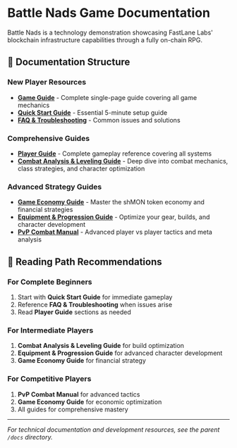 # Battle Nads Game Documentation

Battle Nads is a technology demonstration showcasing FastLane Labs' blockchain infrastructure capabilities through a fully on-chain RPG.

## 📖 Documentation Structure

### New Player Resources

- **[Game Guide](game-guide.md)** - Complete single-page guide covering all game mechanics
- **[Quick Start Guide](quick-start-guide.md)** - Essential 5-minute setup guide
- **[FAQ & Troubleshooting](faq-troubleshooting.md)** - Common issues and solutions

### Comprehensive Guides

- **[Player Guide](player-guide.md)** - Complete gameplay reference covering all systems
- **[Combat Analysis & Leveling Guide](combat-analysis-and-leveling-guide.md)** - Deep dive into combat mechanics, class strategies, and character optimization

### Advanced Strategy Guides

- **[Game Economy Guide](game-economy-guide.md)** - Master the shMON token economy and financial strategies
- **[Equipment & Progression Guide](equipment-progression-guide.md)** - Optimize your gear, builds, and character development
- **[PvP Combat Manual](pvp-combat-manual.md)** - Advanced player vs player tactics and meta analysis

## 🎯 Reading Path Recommendations

### For Complete Beginners

1. Start with **Quick Start Guide** for immediate gameplay
2. Reference **FAQ & Troubleshooting** when issues arise
3. Read **Player Guide** sections as needed

### For Intermediate Players

1. **Combat Analysis & Leveling Guide** for build optimization
2. **Equipment & Progression Guide** for advanced character development
3. **Game Economy Guide** for financial strategy

### For Competitive Players

1. **PvP Combat Manual** for advanced tactics
2. **Game Economy Guide** for economic optimization
3. All guides for comprehensive mastery

---

*For technical documentation and development resources, see the parent `/docs` directory.*